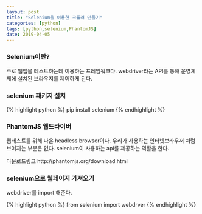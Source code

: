 ```yaml
---
layout: post
title: "Selenium을 이용한 크롤러 만들기"
categories: [python]
tags: [python,selenium,PhantomJS]
date: 2019-04-05
---
```


<h3>Selenium이란?</h3>
<p>주로 웹앱을 테스트하는데 이용하는 프레임워크다. webdriver라는 API를 통해 운영체제에 설치된 브라우저를 제어하게 된다.</p>

<h3>selenium 패키지 설치</h3>
<p>
{% highlight python %}
pip install selenium
{% endhighlight %}
</p>

<h3>PhantomJS 웹드라이버</h3>
<p>웹테스트를 위해 나온 headless browser이다. 우리가 사용하는 인터넷브라우저 처럼 보여지는 부분은 없다.
selenium이 사용하는 api를 제공하는 역활을 한다.</p>
<p>다운로드링크 http://phantomjs.org/download.html</p>

<h3>selenium으로 웹페이지 가져오기</h3>
<p>webdriver를 import 해준다.</p>
<p>
{% highlight python %}
from selenium import webdrver
{% endhighlight %}
</p>
